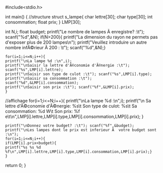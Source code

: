 #include<stdio.h>

int main()
{
//structure
	struct s_lampe{
		char lettre[30];
		char type[30];
		int consommation;
		float prix;
		} LMP[30];

int N,i;
float budget;
	printf("Le nombre de lampes Ã  enregistre? :\t");
	scanf("%d",&N);
	if(N>200){
	printf("La dimension du rayon ne permets pas d'exposer plus de 200 lampes\n");
	printf("Veuillez introduire un autre nombre infÃ©rieur Ã  200 : \t");
	scanf("%d",&N);}
	
	for(i=1;i<=N;i++){
	printf("\nLa lampe %d :\n",i);
	printf("\nSaisir la lettre d'Ã©conomie d'Ã©nergie :\t"); scanf("%s",LMP[i].lettre);
	printf("\nSaisir son type de culot :\t"); scanf("%s",LMP[i].type);
	printf("\nSaisir sa consommation :\t"); scanf("%d",&LMP[i].consommation);
	printf("\nSaisir son prix :\t"); scanf("%f",&LMP[i].prix);
	}
//affichage
	for(i=1;i<=N;i++){
	printf("\nLa lampe %d :\n",i);
	printf("\n Sa lettre d'Ã©conomie d'Ã©nergie: %s\t Son type de culot: %s\t Sa consommation: %d W\t Son prix: %f e\t\n",LMP[i].lettre,LMP[i].type,LMP[i].consommation,LMP[i].prix);
	}

	printf("\nDonnez votre budget? :\t"); scanf("%f",&budget);
	printf("\nLes lampes dont le prix est inferieur Ã  votre budget sont :\n");
	for(i=1;i<=N;i++){
	if(LMP[i].prix<budget){
	printf("%s %s %d %f\n",LMP[i].lettre,LMP[i].type,LMP[i].consommation,LMP[i].prix);}
	}
	
return 0;
}